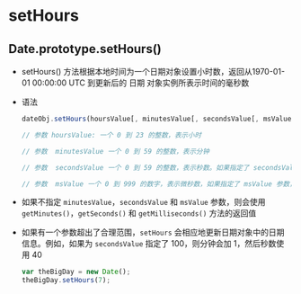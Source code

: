 # setHours

## Date.prototype.setHours()

- setHours() 方法根据本地时间为一个日期对象设置小时数，返回从1970-01-01 00:00:00 UTC 到更新后的 日期 对象实例所表示时间的毫秒数

- 语法

    ```js
    dateObj.setHours(hoursValue[, minutesValue[, secondsValue[, msValue]]]);

    // 参数 hoursValue: 一个 0 到 23 的整数，表示小时

    // 参数  minutesValue 一个 0 到 59 的整数，表示分钟

    // 参数  secondsValue 一个 0 到 59 的整数，表示秒数。如果指定了 secondsValue 参数，则必须同时指定 minutesValue 参数

    // 参数  msValue 一个 0 到 999 的数字，表示微秒数，如果指定了 msValue 参数，则必须同时指定 minutesValue 和 secondsValue 参数
    ```

- 如果不指定 `minutesValue`，`secondsValue` 和 `msValue` 参数，则会使用 `getMinutes()`，`getSeconds()` 和 `getMilliseconds()` 方法的返回值

- 如果有一个参数超出了合理范围，`setHours` 会相应地更新日期对象中的日期信息。例如，如果为 `secondsValue` 指定了 100，则分钟会加 1，然后秒数使用 40

    ```js
    var theBigDay = new Date();
    theBigDay.setHours(7);
    ```
